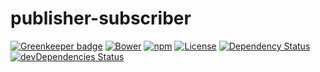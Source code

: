 # publisher-subscriber

[![Greenkeeper badge](https://badges.greenkeeper.io/yivo/publisher-subscriber.svg)](https://greenkeeper.io/)
[![Bower](https://img.shields.io/bower/v/publisher-subscriber.svg)](https://github.com/yivo/publisher-subscriber)
[![npm](https://img.shields.io/npm/v/publisher-subscriber.svg)](https://www.npmjs.com/package/publisher-subscriber)
[![License](https://img.shields.io/github/license/yivo/publisher-subscriber.svg)](https://github.com/yivo/publisher-subscriber)
[![Dependency Status](https://img.shields.io/david/yivo/publisher-subscriber.svg)](https://david-dm.org/yivo/publisher-subscriber)
[![devDependencies Status](https://img.shields.io/david/dev/yivo/publisher-subscriber.svg)](https://david-dm.org/yivo/publisher-subscriber?type=dev)
